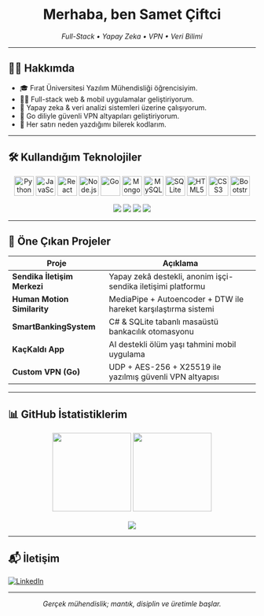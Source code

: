 <h1 align="center">Merhaba, ben Samet Çiftci</h1>
<p align="center"><em>Full-Stack • Yapay Zeka • VPN • Veri Bilimi</em></p>

---

## 🧑‍💻 Hakkımda

- 🎓 Fırat Üniversitesi Yazılım Mühendisliği öğrencisiyim.  
- 👨‍💻 Full-stack web & mobil uygulamalar geliştiriyorum.  
- 🤖 Yapay zeka & veri analizi sistemleri üzerine çalışıyorum.  
- 🔐 Go diliyle güvenli VPN altyapıları geliştiriyorum.  
- 📌 Her satırı neden yazdığımı bilerek kodlarım.  

---

## 🛠️ Kullandığım Teknolojiler

<p align="center">
  <img src="https://cdn.jsdelivr.net/gh/devicons/devicon/icons/python/python-original.svg" height="40" alt="Python" />
  <img src="https://cdn.jsdelivr.net/gh/devicons/devicon/icons/javascript/javascript-original.svg" height="40" alt="JavaScript" />
  <img src="https://cdn.jsdelivr.net/gh/devicons/devicon/icons/react/react-original.svg" height="40" alt="React" />
  <img src="https://cdn.jsdelivr.net/gh/devicons/devicon/icons/nodejs/nodejs-original.svg" height="40" alt="Node.js" />
  <img src="https://cdn.jsdelivr.net/gh/devicons/devicon/icons/go/go-original.svg" height="40" alt="Go" />
  <img src="https://cdn.jsdelivr.net/gh/devicons/devicon/icons/mongodb/mongodb-original.svg" height="40" alt="MongoDB" />
  <img src="https://cdn.jsdelivr.net/gh/devicons/devicon/icons/mysql/mysql-original.svg" height="40" alt="MySQL" />
  <img src="https://cdn.jsdelivr.net/gh/devicons/devicon/icons/sqlite/sqlite-original.svg" height="40" alt="SQLite" />
  <img src="https://cdn.jsdelivr.net/gh/devicons/devicon/icons/html5/html5-original.svg" height="40" alt="HTML5" />
  <img src="https://cdn.jsdelivr.net/gh/devicons/devicon/icons/css3/css3-original.svg" height="40" alt="CSS3" />
  <img src="https://cdn.jsdelivr.net/gh/devicons/devicon/icons/bootstrap/bootstrap-original.svg" height="40" alt="Bootstrap" />
</p>

<p align="center">
  <img src="https://img.shields.io/badge/ChatGPT-00A67E?style=for-the-badge&logo=openai&logoColor=white" />
  <img src="https://img.shields.io/badge/DeepSeek-AI-6A0DAD?style=for-the-badge" />
  <img src="https://img.shields.io/badge/Gemini-AI-4285F4?style=for-the-badge&logo=google&logoColor=white" />
  <img src="https://img.shields.io/badge/Expo_Go-000020?style=for-the-badge&logo=expo&logoColor=white" />
</p>

---

## 🚀 Öne Çıkan Projeler

| Proje | Açıklama |
|-------|----------|
| **Sendika İletişim Merkezi** | Yapay zekâ destekli, anonim işçi-sendika iletişimi platformu |
| **Human Motion Similarity** | MediaPipe + Autoencoder + DTW ile hareket karşılaştırma sistemi |
| **SmartBankingSystem** | C# & SQLite tabanlı masaüstü bankacılık otomasyonu |
| **KaçKaldı App** | AI destekli ölüm yaşı tahmini mobil uygulama |
| **Custom VPN (Go)** | UDP + AES-256 + X25519 ile yazılmış güvenli VPN altyapısı |

---

## 📊 GitHub İstatistiklerim

<div align="center">
  <img height="160" src="https://github-readme-stats.vercel.app/api?username=SAME1T&show_icons=true&theme=tokyonight&count_private=true&include_all_commits=true" />
  <img height="160" src="https://github-readme-stats.vercel.app/api/top-langs/?username=SAME1T&layout=compact&theme=tokyonight" />
  <br/><br/>
  <img src="https://github-readme-streak-stats.herokuapp.com/?user=SAME1T&theme=tokyonight&date_format=M%20j%5B%2C%20Y%5D" />
</div>

---

## 📬 İletişim

[![LinkedIn](https://img.shields.io/badge/-LinkedIn-0A66C2?style=for-the-badge&logo=linkedin&logoColor=white)](https://www.linkedin.com/in/samet-%C3%A7iftci-664787252/)

---

<p align="center"><em>Gerçek mühendislik; mantık, disiplin ve üretimle başlar.</em></p>
